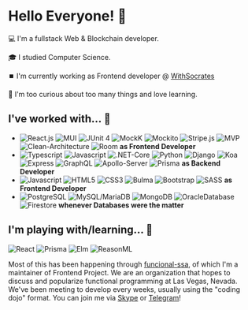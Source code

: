 # Hello Everyone! 🦖

 💻 I'm a fullstack Web & Blockchain developer.

🎓 I studied Computer Science.

⏹️ I'm currently working as Frontend developer @ [WithSocrates](http://edrevllc.us.tempcloudsite.com/)

🔎 I'm too curious about too many things and love learning.


## I've worked with... 🔧

- ![React.js](https://img.shields.io/static/v1?label=&message=React.js&color=brightgreen) ![MUI](https://img.shields.io/static/v1?label=&message=MUI&color=blue) ![JUnit 4](https://img.shields.io/static/v1?label=&message=JUnit-4&color=lightgrey) ![MockK](https://img.shields.io/static/v1?label=&message=MockK&color=blueviolet) ![Mockito](https://img.shields.io/static/v1?label=&message=Mockito&color=yellowgreen) ![Stripe.js](https://img.shields.io/static/v1?label=&message=Stripe.js&color=9cf) ![MVP](https://img.shields.io/static/v1?label=&message=MVP&color=red) ![Clean-Architecture](https://img.shields.io/static/v1?label=&message=Clean-Architecture&color=ff69b4) ![Room](https://img.shields.io/static/v1?label=&message=Room&color=green) **as Frontend Developer**
- ![Typescript](https://img.shields.io/static/v1?label=&message=Typescript&color=blue) ![Javascript](https://img.shields.io/static/v1?label=&message=Javascript&color=yellowgreen) ![.NET-Core](https://img.shields.io/static/v1?label=&message=.NET-Core&color=brightgreen) ![Python](https://img.shields.io/static/v1?label=&message=Python&color=9cf) ![Django](https://img.shields.io/static/v1?label=&message=Django&color=red) ![Koa](https://img.shields.io/static/v1?label=&message=Koa&color=Koa) ![Express](https://img.shields.io/static/v1?label=&message=Express&color=green) ![GraphQL](https://img.shields.io/static/v1?label=&message=GraphQL&color=blueviolet) ![Apollo-Server](https://img.shields.io/static/v1?label=&message=Apollo-Server&color=ff69b4) ![Prisma](https://img.shields.io/static/v1?label=&message=Prisma&color=blueviolet) **as Backend Developer**
- ![Javascript](https://img.shields.io/static/v1?label=&message=Javascript&color=yellowgreen) ![HTML5](https://img.shields.io/static/v1?label=&message=HTML5&color=red) ![CSS3](https://img.shields.io/static/v1?label=&message=CSS3&color=blue) ![Bulma](https://img.shields.io/static/v1?label=&message=Bulma&color=9cf) ![Bootstrap](https://img.shields.io/static/v1?label=&message=Bootstrap&color=green) ![SASS](https://img.shields.io/static/v1?label=&message=SASS&color=ff69b4) **as Frontend Developer**
- ![PostgreSQL](https://img.shields.io/static/v1?label=&message=PostgreSQL&color=blue) ![MySQL/MariaDB](https://img.shields.io/static/v1?label=&message=MySQL/MariaDB&color=9cf) ![MongoDB](https://img.shields.io/static/v1?label=&message=MongoDB&color=ff69b4) ![OracleDatabase](https://img.shields.io/static/v1?label=&message=OracleDatabase&color=fe19e4)
 ![Firestore](https://img.shields.io/static/v1?label=&message=Firestore&color=brightgreen)   **whenever Databases were the matter**

## I'm playing with/learning... 🧩
![React](https://img.shields.io/static/v1?label=&message=React&color=blue) ![Prisma](https://img.shields.io/static/v1?label=&message=Prisma&color=blueviolet) ![Elm](https://img.shields.io/static/v1?label=&message=Elm&color=9cf) ![ReasonML](https://img.shields.io/static/v1?label=&message=ReasonML&color=lightgrey)

Most of this has been happening through [funcional-ssa](https://github.com/WithSocrates), of which I'm a maintainer of Frontend Project. We are an organization that hopes to discuss and popularize functional programming at Las Vegas, Nevada. We've been meeting to develop every weeks, usually using the "coding dojo" format. You can join me via [Skype](https://join.skype.com/live:.cid.fbc7b72eba1653db) or [Telegram](https://t.me/@devninza)!

<!--
**Satosh-J/Satosh-J** is a ✨ _special_ ✨ repository because its `README.md` (this file) appears on your GitHub profile.

Here are some ideas to get you started:

- 🔭 I’m currently working on ...
- 🌱 I’m currently learning ...
- 👯 I’m looking to collaborate on ...
- 🤔 I’m looking for help with ...
- 💬 Ask me about ...
- 📫 How to reach me: ...
- 😄 Pronouns: ...
- ⚡ Fun fact: ...
-->
